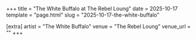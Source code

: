 +++
title = "The White Buffalo at The Rebel Loung"
date = 2025-10-17
template = "page.html"
slug = "2025-10-17-the-white-buffalo"

[extra]
artist = "The White Buffalo"
venue = "The Rebel Loung"
venue_url = ""
+++
